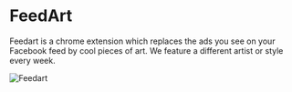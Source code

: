 # FeedArt
Feedart is a chrome extension which replaces the ads you see on your Facebook feed by cool pieces of art. We feature a different artist or style every week.

![Feedart](https://lh3.googleusercontent.com/fghPXRQaK1GCU0IbgXPhPn2O4MaU1JfkT9TGWbtPN1dXh6MsAWnLbWj870zlylBoVW6LnqBxnxE=s1280-h800-e365-rw)
